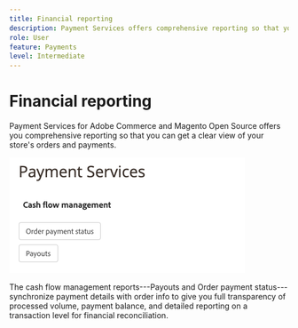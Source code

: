 ```yaml
---
title: Financial reporting
description: Payment Services offers comprehensive reporting so that you can get a clear view of your store's orders and payments.
role: User
feature: Payments
level: Intermediate
---
```

# Financial reporting

Payment Services for Adobe Commerce and Magento Open Source offers you comprehensive reporting so that you can get a clear view of your store's orders and payments.

![Financial reports view](assets/reports-view.png )

The cash flow management reports---Payouts and Order payment status---synchronize payment details with order info to give you full transparency of processed volume, payment balance, and detailed reporting on a transaction level for financial reconciliation.

